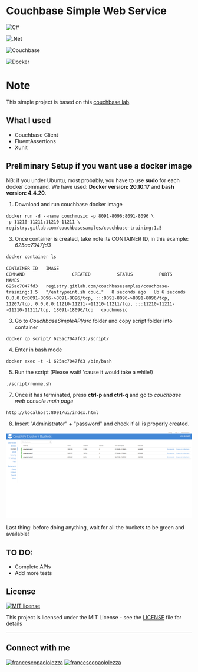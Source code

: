 # Couchbase Simple Web Service

![C#](https://img.shields.io/badge/c%23-%23239120.svg?style=for-the-badge&logo=c-sharp&logoColor=white)

![.Net](https://img.shields.io/badge/.NET-5C2D91?style=for-the-badge&logo=.net&logoColor=white)

![Couchbase](https://img.shields.io/badge/Couchbase-EA2328?style=for-the-badge&logo=couchbase&logoColor=white)

![Docker](https://img.shields.io/badge/docker-%230db7ed.svg?style=for-the-badge&logo=docker&logoColor=white)

# Note
This simple project is based on this <a href="http://e-learning-labs.s3-website-us-west-2.amazonaws.com/cb130cs-lab-instructions/index.html">couchbase lab</a>.

## What I used
* Couchbase Client
* FluentAssertions
* Xunit

## Preliminary Setup if you want use a docker image

NB: if you under Ubuntu, most probably, you have to use **sudo** for each docker command. We have used: **Docker version: 20.10.17** and **bash version: 4.4.20**.

1. Download and run couchbase docker image
```
docker run -d --name couchmusic -p 8091-8096:8091-8096 \
-p 11210-11211:11210-11211 \
registry.gitlab.com/couchbasesamples/couchbase-training:1.5
```

3. Once container is created, take note its CONTAINER ID, in this example: *625ac7047fd3*
```
docker container ls

CONTAINER ID   IMAGE                                                         COMMAND                  CREATED          STATUS          PORTS                                                                                                                                                              NAMES
625ac7047fd3   registry.gitlab.com/couchbasesamples/couchbase-training:1.5   "/entrypoint.sh couc…"   8 seconds ago   Up 6 seconds   0.0.0.0:8091-8096->8091-8096/tcp, :::8091-8096->8091-8096/tcp, 11207/tcp, 0.0.0.0:11210-11211->11210-11211/tcp, :::11210-11211->11210-11211/tcp, 18091-18096/tcp   couchmusic
```

3. Go to *CouchbaseSimpleAPI/src* folder and copy script folder into container
```
docker cp script/ 625ac7047fd3:/script/
```

4. Enter in bash mode
```
docker exec -t -i 625ac7047fd3 /bin/bash
```

5. Run the script (Please wait! 'cause it would take a while!)
```
./script/runme.sh
```

7. Once it has terminated, press **ctrl-p and ctrl-q** and go to *couchbase web console main page*
```
http://localhost:8091/ui/index.html
```

8. Insert "Administrator" + "password" and check if all is properly created.

![Dashboard](./img/dashboard.png)


Last thing: before doing anything, wait for all the buckets to be green and available!

##  TO DO:
* Complete APIs
* Add more tests


## License
[![MIT license](https://img.shields.io/badge/License-MIT-blue.svg)](https://lbesson.mit-license.org/)

This project is licensed under the MIT License - see the [LICENSE](LICENSE) file for details

<hr>

## Connect with me
<p align="left">
<a href="https://www.linkedin.com/in/francescopl/" target="blank"><img align="center" src="https://raw.githubusercontent.com/rahuldkjain/github-profile-readme-generator/master/src/images/icons/Social/linked-in-alt.svg" alt="francescopaololezza" height="20" width="30" /></a>
<a href="https://www.kaggle.com/francescopaolol" target="blank"><img align="center" src="https://raw.githubusercontent.com/rahuldkjain/github-profile-readme-generator/master/src/images/icons/Social/kaggle.svg" alt="francescopaololezza" height="20" width="30" /></a>
</p>



